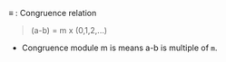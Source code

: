 ≡ : Congruence relation
> (a-b) = m x (0,1,2,...)

- Congruence module m is means a-b is multiple of `m`.

